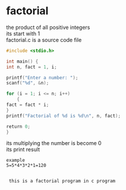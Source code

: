 # factorial  
the  product of all positive integers   
its start with 1  
     factorial.c is a source code file  
  ```c
 #include <stdio.h>

 int main() {
 int n, fact = 1, i;

 printf("Enter a number: ");
 scanf("%d", &n);

  for (i = 1; i <= n; i++)
      {
 fact = fact * i;
 }
 printf("Factorial of %d is %d\n", n, fact);

 return 0;
 }    
 ```
 its multiplying the  number is become 0  
 its print result     


    example   
    5=5*4*3*2*1=120  


     this is a factorial program in c program    
           
